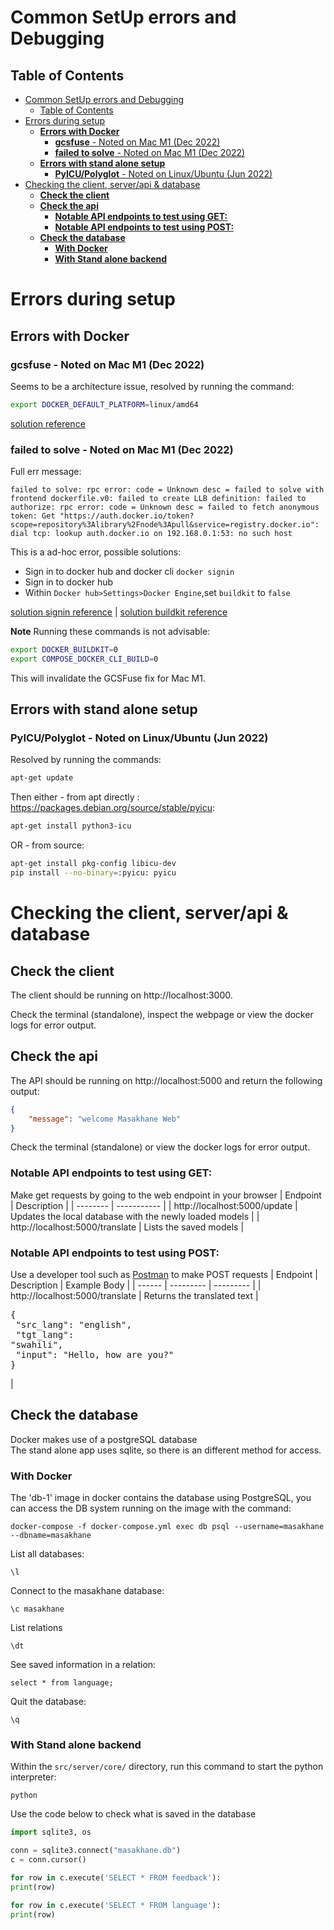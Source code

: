 # Common SetUp errors and Debugging

## Table of Contents
- [Common SetUp errors and Debugging](#common-setup-errors-and-debugging)
  - [Table of Contents](#table-of-contents)
- [Errors during setup](#errors-during-setup)
  - [**Errors with Docker**](#errors-with-docker)
    - [**gcsfuse** - Noted on Mac M1 (Dec 2022)](#gcsfuse---noted-on-mac-m1-dec-2022)
    - [**failed to solve** - Noted on Mac M1 (Dec 2022)](#failed-to-solve---noted-on-mac-m1-dec-2022)
  - [**Errors with stand alone setup**](#errors-with-stand-alone-setup)
    - [**PyICU/Polyglot** - Noted on Linux/Ubuntu (Jun 2022)](#pyicupolyglot---noted-on-linuxubuntu-jun-2022)
- [Checking the client, server/api \& database](#checking-the-client-serverapi--database)
  - [**Check the client**](#check-the-client)
  - [**Check the api**](#check-the-api)
    - [**Notable API endpoints to test using GET:**](#notable-api-endpoints-to-test-using-get)
    - [**Notable API endpoints to test using POST:**](#notable-api-endpoints-to-test-using-post)
  - [**Check the database**](#check-the-database)
    - [**With Docker**](#with-docker)
    - [**With Stand alone backend**](#with-stand-alone-backend)


# Errors during setup

## **Errors with Docker**
### **gcsfuse** - Noted on Mac M1 (Dec 2022)
Seems to be a architecture issue, resolved by running the command:
```bash
export DOCKER_DEFAULT_PLATFORM=linux/amd64
```
[solution reference](https://github.com/GoogleCloudPlatform/gcsfuse/issues/586)

### **failed to solve** - Noted on Mac M1 (Dec 2022)
Full err message:  
```
failed to solve: rpc error: code = Unknown desc = failed to solve with frontend dockerfile.v0: failed to create LLB definition: failed to authorize: rpc error: code = Unknown desc = failed to fetch anonymous token: Get "https://auth.docker.io/token?scope=repository%3Alibrary%2Fnode%3Apull&service=registry.docker.io": dial tcp: lookup auth.docker.io on 192.168.0.1:53: no such host
```

This is a ad-hoc error, possible solutions:
- Sign in to docker hub and docker cli ```docker signin```  
- Sign in to docker hub  
- Within `Docker hub>Settings>Docker Engine`,set  `buildkit` to `false`   

[solution signin reference](https://stackoverflow.com/questions/65361083/docker-build-failed-to-fetch-oauth-token-for-openjdk) | [solution buildkit reference](https://stackoverflow.com/questions/64221861/an-error-failed-to-solve-with-frontend-dockerfile-v0)

**Note** Running these commands is not advisable: 
```bash 
export DOCKER_BUILDKIT=0
export COMPOSE_DOCKER_CLI_BUILD=0
``` 
This will invalidate the GCSFuse fix for Mac M1.

## **Errors with stand alone setup**

### **PyICU/Polyglot** - Noted on Linux/Ubuntu (Jun 2022)

Resolved by running the commands:
```bash
apt-get update
```

Then either - from apt directly : https://packages.debian.org/source/stable/pyicu:
```bash 
apt-get install python3-icu
```
OR - from source:
```bash
apt-get install pkg-config libicu-dev
pip install --no-binary=:pyicu: pyicu
```

# Checking the client, server/api & database
## **Check the client**
The client should be running on http://localhost:3000.

Check the terminal (standalone), inspect the webpage or view the docker logs for error output.
## **Check the api**
The API should be running on http://localhost:5000 and return the following output:
```json
{  
    "message": "welcome Masakhane Web"
}
```
Check the terminal (standalone) or view the docker logs for error output.

### **Notable API endpoints to test using GET:**
Make get requests by going to the web endpoint in your browser
| Endpoint |  Description | 
| -------- |  ----------- |
| http://localhost:5000/update | Updates the local database with the newly loaded models | 
| http://localhost:5000/translate | Lists the saved models |  



### **Notable API endpoints to test using POST:**
Use a developer tool such as [Postman](https://www.postman.com/) to make POST requests
| Endpoint | Description | Example Body |
| ------ | --------- | --------- |
| http://localhost:5000/translate | Returns the translated text  | <pre lang="json">{<br>  "src_lang": "english",<br>  "tgt_lang": "swahili",<br>  "input":    "Hello, how are you?"<br>}</pre>|

## **Check the database**
Docker makes use of a postgreSQL database  
The stand alone app uses sqlite, so there is an different method for access.

### **With Docker**  
The 'db-1' image in docker contains the database using PostgreSQL, you can access the DB system running on the image with the command:
```
docker-compose -f docker-compose.yml exec db psql --username=masakhane --dbname=masakhane
```

List all databases:
```
\l
```

Connect to the masakhane database: 
```
\c masakhane
```

List relations
```
\dt
```

See saved information in a relation:
```
select * from language;
```

Quit the database:
```
\q
```

### **With Stand alone backend**  

Within the `src/server/core/` directory, run this command to start the python interpreter:
```
python
``` 

Use the code below to check what is saved in the database

```python
import sqlite3, os

conn = sqlite3.connect("masakhane.db")
c = conn.cursor()

for row in c.execute('SELECT * FROM feedback'):
print(row)

for row in c.execute('SELECT * FROM language'):
print(row)
```
